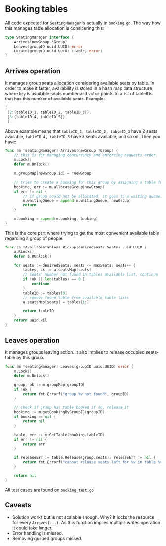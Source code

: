 # Booking tables

All code expected for `SeatingManager` is actually in `booking.go`. The way how this manages table allocation is considering this:
```go
type SeatingManager interface {
	Arrives(newGroup *Group)
	Leaves(groupID uuid.UUID) error
	Locate(groupID uuid.UUID) (Table, error)
}
```

## Arrives operation
It manages group seats allocation considering available seats by table. In order to make it faster, availability is stored in a hash map data 
structure where `key` is available seats number and `value` points to a list of tableIDs that has this number of available seats. Example:
```go
[
 {2:{tableID_1, tableID_2, tableID_3}},
 {3:{tableID_4, tableID_5}}
 ]
```
Above example means that ``tableID_1, tableID_2, tableID_3`` have 2 seats available, `tableID_4, tableID_5` have 3 seats available, and so on.
Then you have:
```go
func (m *seatingManager) Arrives(newGroup *Group) {
	// this is for managing concurrency and enforcing requests order.
	m.Lock()
	defer m.Unlock()

	m.groupMap[newGroup.id] = *newGroup

	// tries to create a booking for this group by assigning a table for it.
	booking, err := m.allocateGroup(newGroup)
	if err != nil {
		// if group could not be allocated, it goes to a waiting queue.
		m.waitingQueue = append(m.waitingQueue, newGroup)
		return
	}

	m.booking = append(m.booking, booking)
}
```
This is the core part where trying to get the most convenient available table regarding a group of people.
```go
func (a *AvailableTables) Pickup(desiredSeats Seats) uuid.UUID {
	a.RLock()
	defer a.RUnlock()

	for seats := desiredSeats; seats <= maxSeats; seats++ {
		tables, ok := a.seatsMap[seats]
		// seats' number not found in tables available list, continue
		if !ok || len(tables) == 0 {
			continue
		}
		tableID := tables[0]
		// remove found table from available table lists
		a.seatsMap[seats] = tables[1:]

		return tableID
	}
	return uuid.Nil
}
```

## Leaves operation
It manages groups leaving action. It also implies to release occupied seats-table by this group.
```go
func (m *seatingManager) Leaves(groupID uuid.UUID) error {
	m.Lock()
	defer m.Unlock()

	group, ok := m.groupMap[groupID]
	if !ok {
		return fmt.Errorf("group %v not found", groupID)
	}

	// check if group has table booked if so, release it
	booking := m.getBookingByGroupID(groupID)
	if booking == nil {
		return nil
	}

	table, err := m.GetTable(booking.tableID)
	if err != nil {
		return err
	}

	if releaseErr := table.Release(group.seats); releaseErr != nil {
		return fmt.Errorf("cannot release seats left for %v in table %v", group.id, table.id)
	}

	return nil
}
```
All test cases are found on ``booking_test.go``

## Caveats
- Solution works but is not scalable enough. Why? It locks the resource for every ``Arrives(...)``. As this function implies multiple writes operation
it could take longer. 
- Error handling is missed.
- Removing queued groups missed.
